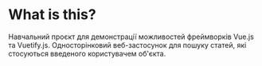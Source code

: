 # What is this?

Навчальний проєкт для демонстрації можливостей фреймворків Vue.js та Vuetify.js. Односторінковий веб-застосунок для пошуку статей, які стосуються введеного користувачем об'єкта.
